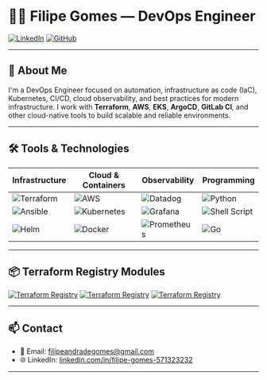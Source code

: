 # 👨‍💻 Filipe Gomes — DevOps Engineer

[![LinkedIn](https://img.shields.io/badge/LinkedIn-Filipe%20Gomes-0077B5?style=for-the-badge&logo=linkedin&logoColor=white)](https://www.linkedin.com/in/filipe-gomes-571323232/)
[![GitHub](https://img.shields.io/badge/GitHub-filipegomes11-181717?style=for-the-badge&logo=github&logoColor=white)](https://github.com/filipegomes11)

---

## 🚀 About Me

I'm a DevOps Engineer focused on automation, infrastructure as code (IaC), Kubernetes, CI/CD, cloud observability, and best practices for modern infrastructure. I work with **Terraform**, **AWS**, **EKS**, **ArgoCD**, **GitLab CI**, and other cloud-native tools to build scalable and reliable environments.

---

## 🛠️ Tools & Technologies

| Infrastructure | Cloud & Containers | Observability | Programming |
|----------------|--------------------|----------------|-------------|
| ![Terraform](https://img.shields.io/badge/Terraform-623CE4?style=for-the-badge&logo=terraform&logoColor=white) | ![AWS](https://img.shields.io/badge/AWS-232F3E?style=for-the-badge&logo=amazonaws&logoColor=white) | ![Datadog](https://img.shields.io/badge/Datadog-632CA6?style=for-the-badge&logo=datadog&logoColor=white) | ![Python](https://img.shields.io/badge/Python-3776AB?style=for-the-badge&logo=python&logoColor=white) |
| ![Ansible](https://img.shields.io/badge/Ansible-EE0000?style=for-the-badge&logo=ansible&logoColor=white) | ![Kubernetes](https://img.shields.io/badge/Kubernetes-326CE5?style=for-the-badge&logo=kubernetes&logoColor=white) | ![Grafana](https://img.shields.io/badge/Grafana-F46800?style=for-the-badge&logo=grafana&logoColor=white) | ![Shell Script](https://img.shields.io/badge/Shell-121011?style=for-the-badge&logo=gnu-bash&logoColor=white) |
| ![Helm](https://img.shields.io/badge/Helm-0F1689?style=for-the-badge&logo=helm&logoColor=white) | ![Docker](https://img.shields.io/badge/Docker-2496ED?style=for-the-badge&logo=docker&logoColor=white) | ![Prometheus](https://img.shields.io/badge/Prometheus-E6522C?style=for-the-badge&logo=prometheus&logoColor=white) | ![Go](https://img.shields.io/badge/Go-00ADD8?style=for-the-badge&logo=go&logoColor=white) |

---

## 📦 Terraform Registry Modules

[![Terraform Registry](https://img.shields.io/badge/Terraform%20Module-VPC--AWS-5C4EE5?style=for-the-badge&logo=terraform&logoColor=white)](https://registry.terraform.io/modules/filipegomes11/vpc/aws)
[![Terraform Registry](https://img.shields.io/badge/Terraform%20Module-EKS--AWS-5C4EE5?style=for-the-badge&logo=terraform&logoColor=white)](https://registry.terraform.io/modules/filipegomes11/eks/aws)
[![Terraform Registry](https://img.shields.io/badge/Terraform%20Module-Managed-Nodegroup--AWS-5C4EE5?style=for-the-badge&logo=terraform&logoColor=white)](https://registry.terraform.io/modules/filipegomes11/eks-nodegroup/aws)

---

## 📫 Contact

- 📧 Email: filipeandradegomes@gmail.com  
- 🌐 LinkedIn: [linkedin.com/in/filipe-gomes-571323232](https://www.linkedin.com/in/filipe-gomes-571323232/)

---
